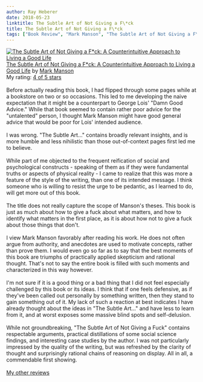 ```yaml
---
author: Ray Heberer
date: 2018-05-23
linktitle: The Subtle Art of Not Giving a F\*ck
title: The Subtle Art of Not Giving a F\*ck
tags: ["Book Review", "Mark Manson", "The Subtle Art of Not Giving a F\*ck"]
---
```


<a href="https://www.goodreads.com/book/show/29875487-the-subtle-art-of-not-giving-a-f-ck" style="float: left; padding-right: 20px"><img border="0" alt="The Subtle Art of Not Giving a F*ck: A Counterintuitive Approach to Living a Good Life" src="https://images.gr-assets.com/books/1468228399m/29875487.jpg" /></a><a href="https://www.goodreads.com/book/show/29875487-the-subtle-art-of-not-giving-a-f-ck">The Subtle Art of Not Giving a F\*ck: A Counterintuitive Approach to Living a Good Life</a> by <a href="https://www.goodreads.com/author/show/8529755.Mark_Manson">Mark  Manson</a><br/>
My rating: <a href="https://www.goodreads.com/review/show/2323543494">4 of 5 stars</a><br /><br />
Before actually reading this book, I had flipped through some pages while at a bookstore on two or so occasions. This led to me developing the naive expectation that it might be a counterpart to George Lois' "Damn Good Advice." While that book seemed to contain rather poor advice for the "untalented" person, I thought Mark Manson might have good general advice that would be poor for Lois' intended audience.<br /><br />I was wrong. "The Subtle Art..." contains broadly relevant insights, and is more humble and less nihilistic than those out-of-context pages first led me to believe.<br /><br />While part of me objected to the frequent reification of social and psychological constructs - speaking of them as if they were fundamental truths or aspects of physical reality - I came to realize that this was more a feature of the style of the writing, than one of its intended message. I think someone who is willing to resist the urge to be pedantic, as I learned to do, will get more out of this book.<br /><br />The title does not really capture the scope of Manson's theses. This book is just as much about how to give a fuck about what matters, and how to identify what matters in the first place, as it is about how not to give a fuck about those things that don't.<br /><br />I view Mark Manson favorably after reading his work. He does not often argue from authority, and anecdotes are used to motivate concepts, rather than prove them. I would even go so far as to say that the best moments of this book are triumphs of practically applied skepticism and rational thought. That's not to say the entire book is filled with such moments and characterized in this way however.<br /><br />I'm not sure if it is a good thing or a bad thing that I did not feel especially challenged by this book or its ideas. I think that if one feels defensive, as if they've been called out personally by something written, then they stand to gain something out of it. My lack of such a reaction at best indicates I have already thought about the ideas in "The Subtle Art..." and have less to learn from it, and at worst exposes some massive blind spots and self-delusion.<br /><br />While not groundbreaking, "The Subtle Art of Not Giving a Fuck" contains respectable arguments, practical distillations of some social science findings, and interesting case studies by the author. I was not particularly impressed by the quality of the writing, but was refreshed by the clarity of thought and surprisingly rational chains of reasoning on display. All in all, a commendable first showing.
<br/><br/>
<a href="http://www.rayheberer.ai/bookreviews/">My other reviews</a>